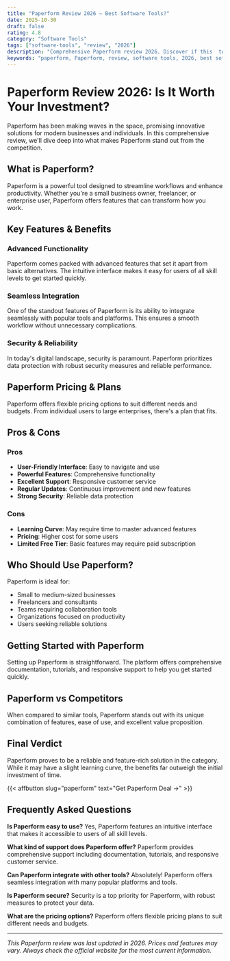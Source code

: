 ```yaml
---
title: "Paperform Review 2026 – Best Software Tools?"
date: 2025-10-30
draft: false
rating: 4.8
category: "Software Tools"
tags: ["software-tools", "review", "2026"]
description: "Comprehensive Paperform review 2026. Discover if this  tool is the best choice for your needs."
keywords: "paperform, Paperform, review, software tools, 2026, best software tools"
---
```


# Paperform Review 2026: Is It Worth Your Investment?

Paperform has been making waves in the  space, promising innovative solutions for modern businesses and individuals. In this comprehensive review, we'll dive deep into what makes Paperform stand out from the competition.

## What is Paperform?

Paperform is a powerful  tool designed to streamline workflows and enhance productivity. Whether you're a small business owner, freelancer, or enterprise user, Paperform offers features that can transform how you work.

## Key Features & Benefits

### Advanced Functionality
Paperform comes packed with advanced features that set it apart from basic alternatives. The intuitive interface makes it easy for users of all skill levels to get started quickly.

### Seamless Integration
One of the standout features of Paperform is its ability to integrate seamlessly with popular tools and platforms. This ensures a smooth workflow without unnecessary complications.

### Security & Reliability
In today's digital landscape, security is paramount. Paperform prioritizes data protection with robust security measures and reliable performance.

## Paperform Pricing & Plans

Paperform offers flexible pricing options to suit different needs and budgets. From individual users to large enterprises, there's a plan that fits.

## Pros & Cons

### Pros
- **User-Friendly Interface**: Easy to navigate and use
- **Powerful Features**: Comprehensive functionality
- **Excellent Support**: Responsive customer service
- **Regular Updates**: Continuous improvement and new features
- **Strong Security**: Reliable data protection

### Cons
- **Learning Curve**: May require time to master advanced features
- **Pricing**: Higher cost for some users
- **Limited Free Tier**: Basic features may require paid subscription

## Who Should Use Paperform?

Paperform is ideal for:
- Small to medium-sized businesses
- Freelancers and consultants
- Teams requiring collaboration tools
- Organizations focused on productivity
- Users seeking reliable  solutions

## Getting Started with Paperform

Setting up Paperform is straightforward. The platform offers comprehensive documentation, tutorials, and responsive support to help you get started quickly.

## Paperform vs Competitors

When compared to similar tools, Paperform stands out with its unique combination of features, ease of use, and excellent value proposition.

## Final Verdict

Paperform proves to be a reliable and feature-rich solution in the  category. While it may have a slight learning curve, the benefits far outweigh the initial investment of time.

{{< affbutton slug="paperform" text="Get Paperform Deal →" >}}

## Frequently Asked Questions

**Is Paperform easy to use?**
Yes, Paperform features an intuitive interface that makes it accessible to users of all skill levels.

**What kind of support does Paperform offer?**
Paperform provides comprehensive support including documentation, tutorials, and responsive customer service.

**Can Paperform integrate with other tools?**
Absolutely! Paperform offers seamless integration with many popular platforms and tools.

**Is Paperform secure?**
Security is a top priority for Paperform, with robust measures to protect your data.

**What are the pricing options?**
Paperform offers flexible pricing plans to suit different needs and budgets.

---

*This Paperform review was last updated in 2026. Prices and features may vary. Always check the official website for the most current information.*
